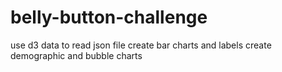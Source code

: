# belly-button-challenge
use d3 data to read json file
create bar charts and labels
create demographic and bubble charts
